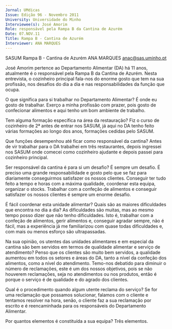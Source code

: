 ```yaml
---
Jornal: UMdicas
Issue: Edição 96 - Novembro 2011
University: Universidade do Minho
Interviewee(s): José Amorim
Role: responsável pela Rampa B da Cantina de Azurém
Date: 07.NOV.11
Title: Rampa B - Cantina de Azurém
Interviewer: ANA MARQUES
---
```


SASUM
Rampa B - Cantina de Azurém
ANA MARQUES
anac@sas.uminho.pt

José Amorim pertence ao Departamento Alimentar (DA) há 11 anos, atualmente é o responsável pela Rampa B da Cantina de Azurém. Nesta entrevista, o cozinheiro principal
fala-nos do enorme gosto que tem na sua
profissão, nos desafios do dia a dia e nas
responsabilidades da função que ocupa.

O que significa para si trabalhar no
Departamento Alimentar?
É onde eu gosto de trabalhar. Exerço a minha profissão com prazer, pois gosto de
confecionar alimentos e aqui tenho um bom
ambiente de trabalho.

Tem alguma formação específica na
área da restauração?
Fiz o curso de cozinheiro de 2ª antes de entrar nos SASUM, já aqui no DA tenho feito
várias formações ao longo dos anos, formações cedidas pelo SASUM.

Que funções desempenhou até ficar
como responsável da cantina?
Antes de vir trabalhar para o DA trabalhei
 em três restaurantes, depois ingressei nos
SASUM onde comecei como cozinheiro
ajudante e depois passei para cozinheiro
principal.

Ser responsável da cantina é para si
um desafio?
É sempre um desafio. É preciso uma grande responsabilidade e gosto pelo que se faz
para diariamente conseguirmos satisfazer
os nossos clientes. Conseguir ter tudo feito
a tempo e horas com a máxima qualidade,
coordenar esta equipa, organizar o stocks.
Trabalhar com a confeção de alimentos e
conseguir satisfazer os nossos clientes é
sempre um enorme desafio.

É fácil coordenar esta unidade alimentar? Quais são as maiores dificuldades
que encontra no dia a dia?
As dificuldades são muitas, mas ao mesmo tempo posso dizer que não tenho dificuldades. Isto é, trabalhar com a confeção
de alimentos, gerir alimentos e, conseguir
agradar sempre, não é fácil, mas a experiência já me familiarizou com quase todas
dificuldades e, com mais ou menos esforço
são ultrapassadas.

Na sua opinião, os utentes das unidades alimentares e em especial da
cantina são bem servidos em termos
de qualidade alimentar e serviço de
atendimento?
Penso que os clientes são muito bem servidos, a qualidade aumentou em todos os
setores e áreas do DA, tanto a nível da confeção dos alimentos, como a nível do atendimento. Temo-nos debatido para diminuir
o número de reclamações, este é um dos
nossos objetivos, pois se não houverem
reclamações, seja no atendimentos ou nos
produtos, então é porque o serviço é de qualidade e do agrado dos clientes.

Qual é o procedimento quando algum
utente reclama do serviço?
Se for uma reclamação que possamos solucionar, falamos com o cliente e tentamos
resolver na hora, senão, o cliente faz a sua
reclamação por escrito e é reencaminhada
para os responsáveis do Departamento Alimentar.

Por quantos elementos é constituída a
sua equipa?
Três elementos.